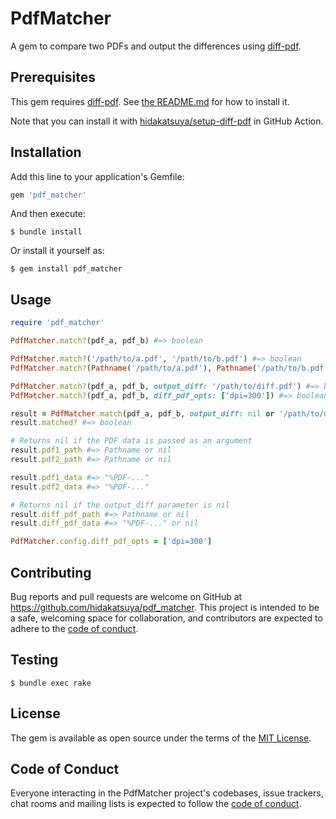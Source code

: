 # PdfMatcher

A gem to compare two PDFs and output the differences using [diff-pdf](https://github.com/vslavik/diff-pdf).

## Prerequisites

This gem requires [diff-pdf](https://github.com/vslavik/diff-pdf). See [the README.md](https://github.com/vslavik/diff-pdf) for how to install it.

Note that you can install it with [hidakatsuya/setup-diff-pdf](https://github.com/hidakatsuya/setup-diff-pdf) in GitHub Action.

## Installation

Add this line to your application's Gemfile:

```ruby
gem 'pdf_matcher'
```

And then execute:

    $ bundle install

Or install it yourself as:

    $ gem install pdf_matcher

## Usage

```ruby
require 'pdf_matcher'

PdfMatcher.match?(pdf_a, pdf_b) #=> boolean

PdfMatcher.match?('/path/to/a.pdf', '/path/to/b.pdf') #=> boolean
PdfMatcher.match?(Pathname('/path/to/a.pdf'), Pathname('/path/to/b.pdf')) #=> boolean

PdfMatcher.match?(pdf_a, pdf_b, output_diff: '/path/to/diff.pdf') #=> boolean
PdfMatcher.match?(pdf_a, pdf_b, diff_pdf_opts: ['dpi=300']) #=> boolean

result = PdfMatcher.match(pdf_a, pdf_b, output_diff: nil or '/path/to/diff.pdf' or Pathname, diff_pdf_opts: ['dpi=300'])
result.matched? #=> boolean

# Returns nil if the PDF data is passed as an argument
result.pdf1_path #=> Pathname or nil
result.pdf2_path #=> Pathname or nil

result.pdf1_data #=> "%PDF-..."
result.pdf2_data #=> "%PDF-..."

# Returns nil if the output_diff parameter is nil
result.diff_pdf_path #=> Pathname or nil
result.diff_pdf_data #=> "%PDF-..." or nil

PdfMatcher.config.diff_pdf_opts = ['dpi=300']
```

## Contributing

Bug reports and pull requests are welcome on GitHub at https://github.com/hidakatsuya/pdf_matcher. This project is intended to be a safe, welcoming space for collaboration, and contributors are expected to adhere to the [code of conduct](https://github.com/hidakatsuya/pdf_matcher/blob/master/CODE_OF_CONDUCT.md).

## Testing

```
$ bundle exec rake
```

## License

The gem is available as open source under the terms of the [MIT License](https://opensource.org/licenses/MIT).

## Code of Conduct

Everyone interacting in the PdfMatcher project's codebases, issue trackers, chat rooms and mailing lists is expected to follow the [code of conduct](https://github.com/hidakatsuya/pdf_matcher/blob/master/CODE_OF_CONDUCT.md).

